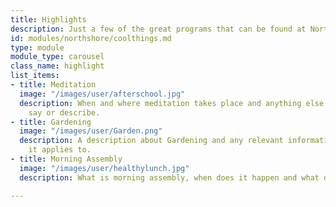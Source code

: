 ```yaml
---
title: Highlights
description: Just a few of the great programs that can be found at North Shore Elementary.
id: modules/northshore/coolthings.md
type: module
module_type: carousel
class_name: highlight
list_items:
- title: Meditation
  image: "/images/user/afterschool.jpg"
  description: When and where meditation takes place and anything else we want to
    say or describe.
- title: Gardening
  image: "/images/user/Garden.png"
  description: A description about Gardening and any relevant information like who
    it applies to.
- title: Morning Assembly
  image: "/images/user/healthylunch.jpg"
  description: What is morning assembly, when does it happen and what does it accomplish?

---
```

